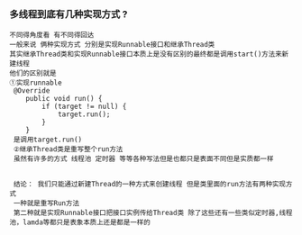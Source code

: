 ### 多线程到底有几种实现方式 ?


    不同得角度看 有不同得回达 
    一般来说 俩种实现方式 分别是实现Runnable接口和继承Thread类 
    其实继承Thread类和实现Runnable接口本质上是没有区别的最终都是调用start()方法来新建线程
    他们的区别就是
    ①实现runnable
     @Override
        public void run() {
            if (target != null) {
                target.run();
            }
        }
     是调用target.run()
     ②继承Thread类是重写整个run方法
     虽然有许多的方式 线程池 定时器 等等各种写法但是也都只是表面不同但是实质都一样
     
     
     结论： 我们只能通过新建Thread的一种方式来创建线程 但是类里面的run方法有两种实现方式
     一种就是重写Run方法
     第二种就是实现Runnable接口把接口实例传给Thread类 除了这些还有一些类似定时器,线程池，lamda等都只是表象本质上还是都是一样的
    